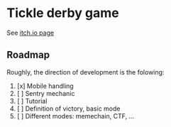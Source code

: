 # Tickle derby game
See [itch.io page](https://alaborate.itch.io/ticklederby)

## Roadmap
Roughly, the direction of development is the folowing:
1. [x] Mobile handling
2. [ ] Sentry mechanic
3. [ ] Tutorial
4. [ ] Definition of victory, basic mode
5. [ ] Different modes: memechain, CTF, ...